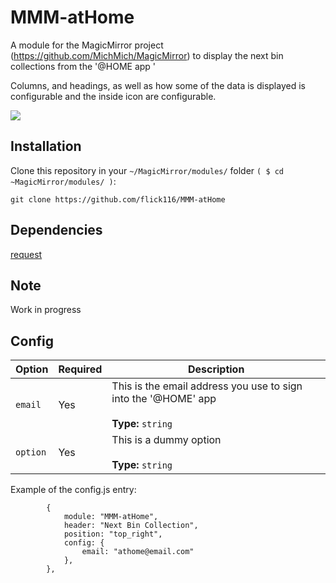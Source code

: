 # MMM-atHome
A module for the MagicMirror project (https://github.com/MichMich/MagicMirror) to display the next bin collections from the '@HOME app '

Columns, and headings, as well as how some of the data is displayed is configurable and the inside icon are configurable.

![](images/example.png)

## Installation

Clone this repository in your `~/MagicMirror/modules/` folder `( $ cd ~MagicMirror/modules/ )`:
```
git clone https://github.com/flick116/MMM-atHome
```
## Dependencies

[request](https://www.npmjs.com/package/request)

## Note
Work in progress

## Config

|Option|Required|Description|
|---|---|---|
|`email`|Yes|This is the email address you use to sign into the '@HOME' app<br><br> **Type:** `string`|
|`option`|Yes|This is a dummy option<br><br> **Type:** `string`|

Example of the config.js entry:

```
		{
			module: "MMM-atHome",
			header: "Next Bin Collection",
			position: "top_right",
			config: {
				email: "athome@email.com"
			},
		},
```